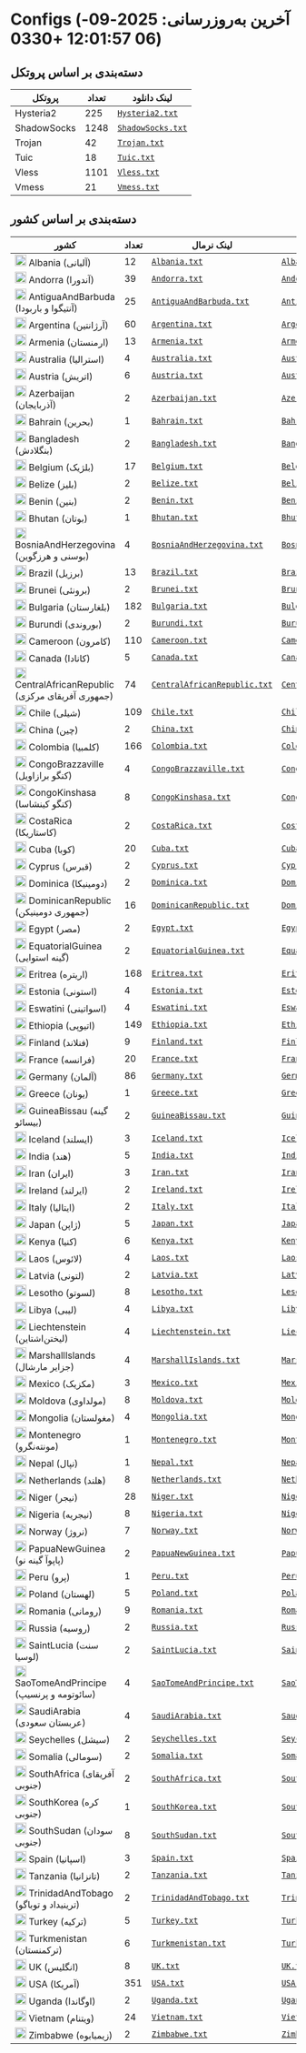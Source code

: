 # Configs (آخرین به‌روزرسانی: 2025-09-06 12:01:57 +0330)

## دسته‌بندی بر اساس پروتکل

| پروتکل | تعداد | لینک دانلود |
|---|---|---|
| Hysteria2 | 225 | [`Hysteria2.txt`](https://raw.githubusercontent.com/vpnclashfa-backup/ScrapeAndCategorize/refs/heads/main/output_configs/Hysteria2.txt) |
| ShadowSocks | 1248 | [`ShadowSocks.txt`](https://raw.githubusercontent.com/vpnclashfa-backup/ScrapeAndCategorize/refs/heads/main/output_configs/ShadowSocks.txt) |
| Trojan | 42 | [`Trojan.txt`](https://raw.githubusercontent.com/vpnclashfa-backup/ScrapeAndCategorize/refs/heads/main/output_configs/Trojan.txt) |
| Tuic | 18 | [`Tuic.txt`](https://raw.githubusercontent.com/vpnclashfa-backup/ScrapeAndCategorize/refs/heads/main/output_configs/Tuic.txt) |
| Vless | 1101 | [`Vless.txt`](https://raw.githubusercontent.com/vpnclashfa-backup/ScrapeAndCategorize/refs/heads/main/output_configs/Vless.txt) |
| Vmess | 21 | [`Vmess.txt`](https://raw.githubusercontent.com/vpnclashfa-backup/ScrapeAndCategorize/refs/heads/main/output_configs/Vmess.txt) |

## دسته‌بندی بر اساس کشور

| کشور | تعداد | لینک نرمال | لینک بیس۶۴ |
|---|---|---|---|
| <img src="https://flagcdn.com/w20/al.png" width="20"> Albania (آلبانی) | 12 | [`Albania.txt`](https://raw.githubusercontent.com/vpnclashfa-backup/ScrapeAndCategorize/refs/heads/main/output_configs/Albania.txt) | [`Albania.txt`](https://raw.githubusercontent.com/vpnclashfa-backup/ScrapeAndCategorize/refs/heads/main/output_base64_countries/Albania.txt) |
| <img src="https://flagcdn.com/w20/ad.png" width="20"> Andorra (آندورا) | 39 | [`Andorra.txt`](https://raw.githubusercontent.com/vpnclashfa-backup/ScrapeAndCategorize/refs/heads/main/output_configs/Andorra.txt) | [`Andorra.txt`](https://raw.githubusercontent.com/vpnclashfa-backup/ScrapeAndCategorize/refs/heads/main/output_base64_countries/Andorra.txt) |
| <img src="https://flagcdn.com/w20/ag.png" width="20"> AntiguaAndBarbuda (آنتیگوا و باربودا) | 25 | [`AntiguaAndBarbuda.txt`](https://raw.githubusercontent.com/vpnclashfa-backup/ScrapeAndCategorize/refs/heads/main/output_configs/AntiguaAndBarbuda.txt) | [`AntiguaAndBarbuda.txt`](https://raw.githubusercontent.com/vpnclashfa-backup/ScrapeAndCategorize/refs/heads/main/output_base64_countries/AntiguaAndBarbuda.txt) |
| <img src="https://flagcdn.com/w20/ar.png" width="20"> Argentina (آرژانتین) | 60 | [`Argentina.txt`](https://raw.githubusercontent.com/vpnclashfa-backup/ScrapeAndCategorize/refs/heads/main/output_configs/Argentina.txt) | [`Argentina.txt`](https://raw.githubusercontent.com/vpnclashfa-backup/ScrapeAndCategorize/refs/heads/main/output_base64_countries/Argentina.txt) |
| <img src="https://flagcdn.com/w20/am.png" width="20"> Armenia (ارمنستان) | 13 | [`Armenia.txt`](https://raw.githubusercontent.com/vpnclashfa-backup/ScrapeAndCategorize/refs/heads/main/output_configs/Armenia.txt) | [`Armenia.txt`](https://raw.githubusercontent.com/vpnclashfa-backup/ScrapeAndCategorize/refs/heads/main/output_base64_countries/Armenia.txt) |
| <img src="https://flagcdn.com/w20/au.png" width="20"> Australia (استرالیا) | 4 | [`Australia.txt`](https://raw.githubusercontent.com/vpnclashfa-backup/ScrapeAndCategorize/refs/heads/main/output_configs/Australia.txt) | [`Australia.txt`](https://raw.githubusercontent.com/vpnclashfa-backup/ScrapeAndCategorize/refs/heads/main/output_base64_countries/Australia.txt) |
| <img src="https://flagcdn.com/w20/at.png" width="20"> Austria (اتریش) | 6 | [`Austria.txt`](https://raw.githubusercontent.com/vpnclashfa-backup/ScrapeAndCategorize/refs/heads/main/output_configs/Austria.txt) | [`Austria.txt`](https://raw.githubusercontent.com/vpnclashfa-backup/ScrapeAndCategorize/refs/heads/main/output_base64_countries/Austria.txt) |
| <img src="https://flagcdn.com/w20/az.png" width="20"> Azerbaijan (آذربایجان) | 2 | [`Azerbaijan.txt`](https://raw.githubusercontent.com/vpnclashfa-backup/ScrapeAndCategorize/refs/heads/main/output_configs/Azerbaijan.txt) | [`Azerbaijan.txt`](https://raw.githubusercontent.com/vpnclashfa-backup/ScrapeAndCategorize/refs/heads/main/output_base64_countries/Azerbaijan.txt) |
| <img src="https://flagcdn.com/w20/bh.png" width="20"> Bahrain (بحرین) | 1 | [`Bahrain.txt`](https://raw.githubusercontent.com/vpnclashfa-backup/ScrapeAndCategorize/refs/heads/main/output_configs/Bahrain.txt) | [`Bahrain.txt`](https://raw.githubusercontent.com/vpnclashfa-backup/ScrapeAndCategorize/refs/heads/main/output_base64_countries/Bahrain.txt) |
| <img src="https://flagcdn.com/w20/bd.png" width="20"> Bangladesh (بنگلادش) | 2 | [`Bangladesh.txt`](https://raw.githubusercontent.com/vpnclashfa-backup/ScrapeAndCategorize/refs/heads/main/output_configs/Bangladesh.txt) | [`Bangladesh.txt`](https://raw.githubusercontent.com/vpnclashfa-backup/ScrapeAndCategorize/refs/heads/main/output_base64_countries/Bangladesh.txt) |
| <img src="https://flagcdn.com/w20/be.png" width="20"> Belgium (بلژیک) | 17 | [`Belgium.txt`](https://raw.githubusercontent.com/vpnclashfa-backup/ScrapeAndCategorize/refs/heads/main/output_configs/Belgium.txt) | [`Belgium.txt`](https://raw.githubusercontent.com/vpnclashfa-backup/ScrapeAndCategorize/refs/heads/main/output_base64_countries/Belgium.txt) |
| <img src="https://flagcdn.com/w20/bz.png" width="20"> Belize (بلیز) | 2 | [`Belize.txt`](https://raw.githubusercontent.com/vpnclashfa-backup/ScrapeAndCategorize/refs/heads/main/output_configs/Belize.txt) | [`Belize.txt`](https://raw.githubusercontent.com/vpnclashfa-backup/ScrapeAndCategorize/refs/heads/main/output_base64_countries/Belize.txt) |
| <img src="https://flagcdn.com/w20/bj.png" width="20"> Benin (بنین) | 2 | [`Benin.txt`](https://raw.githubusercontent.com/vpnclashfa-backup/ScrapeAndCategorize/refs/heads/main/output_configs/Benin.txt) | [`Benin.txt`](https://raw.githubusercontent.com/vpnclashfa-backup/ScrapeAndCategorize/refs/heads/main/output_base64_countries/Benin.txt) |
| <img src="https://flagcdn.com/w20/bt.png" width="20"> Bhutan (بوتان) | 1 | [`Bhutan.txt`](https://raw.githubusercontent.com/vpnclashfa-backup/ScrapeAndCategorize/refs/heads/main/output_configs/Bhutan.txt) | [`Bhutan.txt`](https://raw.githubusercontent.com/vpnclashfa-backup/ScrapeAndCategorize/refs/heads/main/output_base64_countries/Bhutan.txt) |
| <img src="https://flagcdn.com/w20/ba.png" width="20"> BosniaAndHerzegovina (بوسنی و هرزگوین) | 4 | [`BosniaAndHerzegovina.txt`](https://raw.githubusercontent.com/vpnclashfa-backup/ScrapeAndCategorize/refs/heads/main/output_configs/BosniaAndHerzegovina.txt) | [`BosniaAndHerzegovina.txt`](https://raw.githubusercontent.com/vpnclashfa-backup/ScrapeAndCategorize/refs/heads/main/output_base64_countries/BosniaAndHerzegovina.txt) |
| <img src="https://flagcdn.com/w20/br.png" width="20"> Brazil (برزیل) | 13 | [`Brazil.txt`](https://raw.githubusercontent.com/vpnclashfa-backup/ScrapeAndCategorize/refs/heads/main/output_configs/Brazil.txt) | [`Brazil.txt`](https://raw.githubusercontent.com/vpnclashfa-backup/ScrapeAndCategorize/refs/heads/main/output_base64_countries/Brazil.txt) |
| <img src="https://flagcdn.com/w20/bn.png" width="20"> Brunei (برونئی) | 2 | [`Brunei.txt`](https://raw.githubusercontent.com/vpnclashfa-backup/ScrapeAndCategorize/refs/heads/main/output_configs/Brunei.txt) | [`Brunei.txt`](https://raw.githubusercontent.com/vpnclashfa-backup/ScrapeAndCategorize/refs/heads/main/output_base64_countries/Brunei.txt) |
| <img src="https://flagcdn.com/w20/bg.png" width="20"> Bulgaria (بلغارستان) | 182 | [`Bulgaria.txt`](https://raw.githubusercontent.com/vpnclashfa-backup/ScrapeAndCategorize/refs/heads/main/output_configs/Bulgaria.txt) | [`Bulgaria.txt`](https://raw.githubusercontent.com/vpnclashfa-backup/ScrapeAndCategorize/refs/heads/main/output_base64_countries/Bulgaria.txt) |
| <img src="https://flagcdn.com/w20/bi.png" width="20"> Burundi (بوروندی) | 2 | [`Burundi.txt`](https://raw.githubusercontent.com/vpnclashfa-backup/ScrapeAndCategorize/refs/heads/main/output_configs/Burundi.txt) | [`Burundi.txt`](https://raw.githubusercontent.com/vpnclashfa-backup/ScrapeAndCategorize/refs/heads/main/output_base64_countries/Burundi.txt) |
| <img src="https://flagcdn.com/w20/cm.png" width="20"> Cameroon (کامرون) | 110 | [`Cameroon.txt`](https://raw.githubusercontent.com/vpnclashfa-backup/ScrapeAndCategorize/refs/heads/main/output_configs/Cameroon.txt) | [`Cameroon.txt`](https://raw.githubusercontent.com/vpnclashfa-backup/ScrapeAndCategorize/refs/heads/main/output_base64_countries/Cameroon.txt) |
| <img src="https://flagcdn.com/w20/ca.png" width="20"> Canada (کانادا) | 5 | [`Canada.txt`](https://raw.githubusercontent.com/vpnclashfa-backup/ScrapeAndCategorize/refs/heads/main/output_configs/Canada.txt) | [`Canada.txt`](https://raw.githubusercontent.com/vpnclashfa-backup/ScrapeAndCategorize/refs/heads/main/output_base64_countries/Canada.txt) |
| <img src="https://flagcdn.com/w20/cf.png" width="20"> CentralAfricanRepublic (جمهوری آفریقای مرکزی) | 74 | [`CentralAfricanRepublic.txt`](https://raw.githubusercontent.com/vpnclashfa-backup/ScrapeAndCategorize/refs/heads/main/output_configs/CentralAfricanRepublic.txt) | [`CentralAfricanRepublic.txt`](https://raw.githubusercontent.com/vpnclashfa-backup/ScrapeAndCategorize/refs/heads/main/output_base64_countries/CentralAfricanRepublic.txt) |
| <img src="https://flagcdn.com/w20/cl.png" width="20"> Chile (شیلی) | 109 | [`Chile.txt`](https://raw.githubusercontent.com/vpnclashfa-backup/ScrapeAndCategorize/refs/heads/main/output_configs/Chile.txt) | [`Chile.txt`](https://raw.githubusercontent.com/vpnclashfa-backup/ScrapeAndCategorize/refs/heads/main/output_base64_countries/Chile.txt) |
| <img src="https://flagcdn.com/w20/cn.png" width="20"> China (چین) | 2 | [`China.txt`](https://raw.githubusercontent.com/vpnclashfa-backup/ScrapeAndCategorize/refs/heads/main/output_configs/China.txt) | [`China.txt`](https://raw.githubusercontent.com/vpnclashfa-backup/ScrapeAndCategorize/refs/heads/main/output_base64_countries/China.txt) |
| <img src="https://flagcdn.com/w20/co.png" width="20"> Colombia (کلمبیا) | 166 | [`Colombia.txt`](https://raw.githubusercontent.com/vpnclashfa-backup/ScrapeAndCategorize/refs/heads/main/output_configs/Colombia.txt) | [`Colombia.txt`](https://raw.githubusercontent.com/vpnclashfa-backup/ScrapeAndCategorize/refs/heads/main/output_base64_countries/Colombia.txt) |
| <img src="https://flagcdn.com/w20/cg.png" width="20"> CongoBrazzaville (کنگو برازاویل) | 4 | [`CongoBrazzaville.txt`](https://raw.githubusercontent.com/vpnclashfa-backup/ScrapeAndCategorize/refs/heads/main/output_configs/CongoBrazzaville.txt) | [`CongoBrazzaville.txt`](https://raw.githubusercontent.com/vpnclashfa-backup/ScrapeAndCategorize/refs/heads/main/output_base64_countries/CongoBrazzaville.txt) |
| <img src="https://flagcdn.com/w20/cd.png" width="20"> CongoKinshasa (کنگو کینشاسا) | 8 | [`CongoKinshasa.txt`](https://raw.githubusercontent.com/vpnclashfa-backup/ScrapeAndCategorize/refs/heads/main/output_configs/CongoKinshasa.txt) | [`CongoKinshasa.txt`](https://raw.githubusercontent.com/vpnclashfa-backup/ScrapeAndCategorize/refs/heads/main/output_base64_countries/CongoKinshasa.txt) |
| <img src="https://flagcdn.com/w20/cr.png" width="20"> CostaRica (کاستاریکا) | 2 | [`CostaRica.txt`](https://raw.githubusercontent.com/vpnclashfa-backup/ScrapeAndCategorize/refs/heads/main/output_configs/CostaRica.txt) | [`CostaRica.txt`](https://raw.githubusercontent.com/vpnclashfa-backup/ScrapeAndCategorize/refs/heads/main/output_base64_countries/CostaRica.txt) |
| <img src="https://flagcdn.com/w20/cu.png" width="20"> Cuba (کوبا) | 20 | [`Cuba.txt`](https://raw.githubusercontent.com/vpnclashfa-backup/ScrapeAndCategorize/refs/heads/main/output_configs/Cuba.txt) | [`Cuba.txt`](https://raw.githubusercontent.com/vpnclashfa-backup/ScrapeAndCategorize/refs/heads/main/output_base64_countries/Cuba.txt) |
| <img src="https://flagcdn.com/w20/cy.png" width="20"> Cyprus (قبرس) | 2 | [`Cyprus.txt`](https://raw.githubusercontent.com/vpnclashfa-backup/ScrapeAndCategorize/refs/heads/main/output_configs/Cyprus.txt) | [`Cyprus.txt`](https://raw.githubusercontent.com/vpnclashfa-backup/ScrapeAndCategorize/refs/heads/main/output_base64_countries/Cyprus.txt) |
| <img src="https://flagcdn.com/w20/dm.png" width="20"> Dominica (دومینیکا) | 2 | [`Dominica.txt`](https://raw.githubusercontent.com/vpnclashfa-backup/ScrapeAndCategorize/refs/heads/main/output_configs/Dominica.txt) | [`Dominica.txt`](https://raw.githubusercontent.com/vpnclashfa-backup/ScrapeAndCategorize/refs/heads/main/output_base64_countries/Dominica.txt) |
| <img src="https://flagcdn.com/w20/do.png" width="20"> DominicanRepublic (جمهوری دومینیکن) | 16 | [`DominicanRepublic.txt`](https://raw.githubusercontent.com/vpnclashfa-backup/ScrapeAndCategorize/refs/heads/main/output_configs/DominicanRepublic.txt) | [`DominicanRepublic.txt`](https://raw.githubusercontent.com/vpnclashfa-backup/ScrapeAndCategorize/refs/heads/main/output_base64_countries/DominicanRepublic.txt) |
| <img src="https://flagcdn.com/w20/eg.png" width="20"> Egypt (مصر) | 2 | [`Egypt.txt`](https://raw.githubusercontent.com/vpnclashfa-backup/ScrapeAndCategorize/refs/heads/main/output_configs/Egypt.txt) | [`Egypt.txt`](https://raw.githubusercontent.com/vpnclashfa-backup/ScrapeAndCategorize/refs/heads/main/output_base64_countries/Egypt.txt) |
| <img src="https://flagcdn.com/w20/gq.png" width="20"> EquatorialGuinea (گینه استوایی) | 2 | [`EquatorialGuinea.txt`](https://raw.githubusercontent.com/vpnclashfa-backup/ScrapeAndCategorize/refs/heads/main/output_configs/EquatorialGuinea.txt) | [`EquatorialGuinea.txt`](https://raw.githubusercontent.com/vpnclashfa-backup/ScrapeAndCategorize/refs/heads/main/output_base64_countries/EquatorialGuinea.txt) |
| <img src="https://flagcdn.com/w20/er.png" width="20"> Eritrea (اریتره) | 168 | [`Eritrea.txt`](https://raw.githubusercontent.com/vpnclashfa-backup/ScrapeAndCategorize/refs/heads/main/output_configs/Eritrea.txt) | [`Eritrea.txt`](https://raw.githubusercontent.com/vpnclashfa-backup/ScrapeAndCategorize/refs/heads/main/output_base64_countries/Eritrea.txt) |
| <img src="https://flagcdn.com/w20/ee.png" width="20"> Estonia (استونی) | 4 | [`Estonia.txt`](https://raw.githubusercontent.com/vpnclashfa-backup/ScrapeAndCategorize/refs/heads/main/output_configs/Estonia.txt) | [`Estonia.txt`](https://raw.githubusercontent.com/vpnclashfa-backup/ScrapeAndCategorize/refs/heads/main/output_base64_countries/Estonia.txt) |
| <img src="https://flagcdn.com/w20/sz.png" width="20"> Eswatini (اسواتینی) | 4 | [`Eswatini.txt`](https://raw.githubusercontent.com/vpnclashfa-backup/ScrapeAndCategorize/refs/heads/main/output_configs/Eswatini.txt) | [`Eswatini.txt`](https://raw.githubusercontent.com/vpnclashfa-backup/ScrapeAndCategorize/refs/heads/main/output_base64_countries/Eswatini.txt) |
| <img src="https://flagcdn.com/w20/et.png" width="20"> Ethiopia (اتیوپی) | 149 | [`Ethiopia.txt`](https://raw.githubusercontent.com/vpnclashfa-backup/ScrapeAndCategorize/refs/heads/main/output_configs/Ethiopia.txt) | [`Ethiopia.txt`](https://raw.githubusercontent.com/vpnclashfa-backup/ScrapeAndCategorize/refs/heads/main/output_base64_countries/Ethiopia.txt) |
| <img src="https://flagcdn.com/w20/fi.png" width="20"> Finland (فنلاند) | 9 | [`Finland.txt`](https://raw.githubusercontent.com/vpnclashfa-backup/ScrapeAndCategorize/refs/heads/main/output_configs/Finland.txt) | [`Finland.txt`](https://raw.githubusercontent.com/vpnclashfa-backup/ScrapeAndCategorize/refs/heads/main/output_base64_countries/Finland.txt) |
| <img src="https://flagcdn.com/w20/fr.png" width="20"> France (فرانسه) | 20 | [`France.txt`](https://raw.githubusercontent.com/vpnclashfa-backup/ScrapeAndCategorize/refs/heads/main/output_configs/France.txt) | [`France.txt`](https://raw.githubusercontent.com/vpnclashfa-backup/ScrapeAndCategorize/refs/heads/main/output_base64_countries/France.txt) |
| <img src="https://flagcdn.com/w20/de.png" width="20"> Germany (آلمان) | 86 | [`Germany.txt`](https://raw.githubusercontent.com/vpnclashfa-backup/ScrapeAndCategorize/refs/heads/main/output_configs/Germany.txt) | [`Germany.txt`](https://raw.githubusercontent.com/vpnclashfa-backup/ScrapeAndCategorize/refs/heads/main/output_base64_countries/Germany.txt) |
| <img src="https://flagcdn.com/w20/gr.png" width="20"> Greece (یونان) | 1 | [`Greece.txt`](https://raw.githubusercontent.com/vpnclashfa-backup/ScrapeAndCategorize/refs/heads/main/output_configs/Greece.txt) | [`Greece.txt`](https://raw.githubusercontent.com/vpnclashfa-backup/ScrapeAndCategorize/refs/heads/main/output_base64_countries/Greece.txt) |
| <img src="https://flagcdn.com/w20/gw.png" width="20"> GuineaBissau (گینه بیسائو) | 2 | [`GuineaBissau.txt`](https://raw.githubusercontent.com/vpnclashfa-backup/ScrapeAndCategorize/refs/heads/main/output_configs/GuineaBissau.txt) | [`GuineaBissau.txt`](https://raw.githubusercontent.com/vpnclashfa-backup/ScrapeAndCategorize/refs/heads/main/output_base64_countries/GuineaBissau.txt) |
| <img src="https://flagcdn.com/w20/is.png" width="20"> Iceland (ایسلند) | 3 | [`Iceland.txt`](https://raw.githubusercontent.com/vpnclashfa-backup/ScrapeAndCategorize/refs/heads/main/output_configs/Iceland.txt) | [`Iceland.txt`](https://raw.githubusercontent.com/vpnclashfa-backup/ScrapeAndCategorize/refs/heads/main/output_base64_countries/Iceland.txt) |
| <img src="https://flagcdn.com/w20/in.png" width="20"> India (هند) | 5 | [`India.txt`](https://raw.githubusercontent.com/vpnclashfa-backup/ScrapeAndCategorize/refs/heads/main/output_configs/India.txt) | [`India.txt`](https://raw.githubusercontent.com/vpnclashfa-backup/ScrapeAndCategorize/refs/heads/main/output_base64_countries/India.txt) |
| <img src="https://flagcdn.com/w20/ir.png" width="20"> Iran (ایران) | 3 | [`Iran.txt`](https://raw.githubusercontent.com/vpnclashfa-backup/ScrapeAndCategorize/refs/heads/main/output_configs/Iran.txt) | [`Iran.txt`](https://raw.githubusercontent.com/vpnclashfa-backup/ScrapeAndCategorize/refs/heads/main/output_base64_countries/Iran.txt) |
| <img src="https://flagcdn.com/w20/ie.png" width="20"> Ireland (ایرلند) | 2 | [`Ireland.txt`](https://raw.githubusercontent.com/vpnclashfa-backup/ScrapeAndCategorize/refs/heads/main/output_configs/Ireland.txt) | [`Ireland.txt`](https://raw.githubusercontent.com/vpnclashfa-backup/ScrapeAndCategorize/refs/heads/main/output_base64_countries/Ireland.txt) |
| <img src="https://flagcdn.com/w20/it.png" width="20"> Italy (ایتالیا) | 2 | [`Italy.txt`](https://raw.githubusercontent.com/vpnclashfa-backup/ScrapeAndCategorize/refs/heads/main/output_configs/Italy.txt) | [`Italy.txt`](https://raw.githubusercontent.com/vpnclashfa-backup/ScrapeAndCategorize/refs/heads/main/output_base64_countries/Italy.txt) |
| <img src="https://flagcdn.com/w20/jp.png" width="20"> Japan (ژاپن) | 5 | [`Japan.txt`](https://raw.githubusercontent.com/vpnclashfa-backup/ScrapeAndCategorize/refs/heads/main/output_configs/Japan.txt) | [`Japan.txt`](https://raw.githubusercontent.com/vpnclashfa-backup/ScrapeAndCategorize/refs/heads/main/output_base64_countries/Japan.txt) |
| <img src="https://flagcdn.com/w20/ke.png" width="20"> Kenya (کنیا) | 6 | [`Kenya.txt`](https://raw.githubusercontent.com/vpnclashfa-backup/ScrapeAndCategorize/refs/heads/main/output_configs/Kenya.txt) | [`Kenya.txt`](https://raw.githubusercontent.com/vpnclashfa-backup/ScrapeAndCategorize/refs/heads/main/output_base64_countries/Kenya.txt) |
| <img src="https://flagcdn.com/w20/la.png" width="20"> Laos (لائوس) | 4 | [`Laos.txt`](https://raw.githubusercontent.com/vpnclashfa-backup/ScrapeAndCategorize/refs/heads/main/output_configs/Laos.txt) | [`Laos.txt`](https://raw.githubusercontent.com/vpnclashfa-backup/ScrapeAndCategorize/refs/heads/main/output_base64_countries/Laos.txt) |
| <img src="https://flagcdn.com/w20/lv.png" width="20"> Latvia (لتونی) | 2 | [`Latvia.txt`](https://raw.githubusercontent.com/vpnclashfa-backup/ScrapeAndCategorize/refs/heads/main/output_configs/Latvia.txt) | [`Latvia.txt`](https://raw.githubusercontent.com/vpnclashfa-backup/ScrapeAndCategorize/refs/heads/main/output_base64_countries/Latvia.txt) |
| <img src="https://flagcdn.com/w20/ls.png" width="20"> Lesotho (لسوتو) | 8 | [`Lesotho.txt`](https://raw.githubusercontent.com/vpnclashfa-backup/ScrapeAndCategorize/refs/heads/main/output_configs/Lesotho.txt) | [`Lesotho.txt`](https://raw.githubusercontent.com/vpnclashfa-backup/ScrapeAndCategorize/refs/heads/main/output_base64_countries/Lesotho.txt) |
| <img src="https://flagcdn.com/w20/ly.png" width="20"> Libya (لیبی) | 4 | [`Libya.txt`](https://raw.githubusercontent.com/vpnclashfa-backup/ScrapeAndCategorize/refs/heads/main/output_configs/Libya.txt) | [`Libya.txt`](https://raw.githubusercontent.com/vpnclashfa-backup/ScrapeAndCategorize/refs/heads/main/output_base64_countries/Libya.txt) |
| <img src="https://flagcdn.com/w20/li.png" width="20"> Liechtenstein (لیختن‌اشتاین) | 4 | [`Liechtenstein.txt`](https://raw.githubusercontent.com/vpnclashfa-backup/ScrapeAndCategorize/refs/heads/main/output_configs/Liechtenstein.txt) | [`Liechtenstein.txt`](https://raw.githubusercontent.com/vpnclashfa-backup/ScrapeAndCategorize/refs/heads/main/output_base64_countries/Liechtenstein.txt) |
| <img src="https://flagcdn.com/w20/mh.png" width="20"> MarshallIslands (جزایر مارشال) | 4 | [`MarshallIslands.txt`](https://raw.githubusercontent.com/vpnclashfa-backup/ScrapeAndCategorize/refs/heads/main/output_configs/MarshallIslands.txt) | [`MarshallIslands.txt`](https://raw.githubusercontent.com/vpnclashfa-backup/ScrapeAndCategorize/refs/heads/main/output_base64_countries/MarshallIslands.txt) |
| <img src="https://flagcdn.com/w20/mx.png" width="20"> Mexico (مکزیک) | 3 | [`Mexico.txt`](https://raw.githubusercontent.com/vpnclashfa-backup/ScrapeAndCategorize/refs/heads/main/output_configs/Mexico.txt) | [`Mexico.txt`](https://raw.githubusercontent.com/vpnclashfa-backup/ScrapeAndCategorize/refs/heads/main/output_base64_countries/Mexico.txt) |
| <img src="https://flagcdn.com/w20/md.png" width="20"> Moldova (مولداوی) | 8 | [`Moldova.txt`](https://raw.githubusercontent.com/vpnclashfa-backup/ScrapeAndCategorize/refs/heads/main/output_configs/Moldova.txt) | [`Moldova.txt`](https://raw.githubusercontent.com/vpnclashfa-backup/ScrapeAndCategorize/refs/heads/main/output_base64_countries/Moldova.txt) |
| <img src="https://flagcdn.com/w20/mn.png" width="20"> Mongolia (مغولستان) | 4 | [`Mongolia.txt`](https://raw.githubusercontent.com/vpnclashfa-backup/ScrapeAndCategorize/refs/heads/main/output_configs/Mongolia.txt) | [`Mongolia.txt`](https://raw.githubusercontent.com/vpnclashfa-backup/ScrapeAndCategorize/refs/heads/main/output_base64_countries/Mongolia.txt) |
| <img src="https://flagcdn.com/w20/me.png" width="20"> Montenegro (مونته‌نگرو) | 1 | [`Montenegro.txt`](https://raw.githubusercontent.com/vpnclashfa-backup/ScrapeAndCategorize/refs/heads/main/output_configs/Montenegro.txt) | [`Montenegro.txt`](https://raw.githubusercontent.com/vpnclashfa-backup/ScrapeAndCategorize/refs/heads/main/output_base64_countries/Montenegro.txt) |
| <img src="https://flagcdn.com/w20/np.png" width="20"> Nepal (نپال) | 1 | [`Nepal.txt`](https://raw.githubusercontent.com/vpnclashfa-backup/ScrapeAndCategorize/refs/heads/main/output_configs/Nepal.txt) | [`Nepal.txt`](https://raw.githubusercontent.com/vpnclashfa-backup/ScrapeAndCategorize/refs/heads/main/output_base64_countries/Nepal.txt) |
| <img src="https://flagcdn.com/w20/nl.png" width="20"> Netherlands (هلند) | 8 | [`Netherlands.txt`](https://raw.githubusercontent.com/vpnclashfa-backup/ScrapeAndCategorize/refs/heads/main/output_configs/Netherlands.txt) | [`Netherlands.txt`](https://raw.githubusercontent.com/vpnclashfa-backup/ScrapeAndCategorize/refs/heads/main/output_base64_countries/Netherlands.txt) |
| <img src="https://flagcdn.com/w20/ne.png" width="20"> Niger (نیجر) | 28 | [`Niger.txt`](https://raw.githubusercontent.com/vpnclashfa-backup/ScrapeAndCategorize/refs/heads/main/output_configs/Niger.txt) | [`Niger.txt`](https://raw.githubusercontent.com/vpnclashfa-backup/ScrapeAndCategorize/refs/heads/main/output_base64_countries/Niger.txt) |
| <img src="https://flagcdn.com/w20/ng.png" width="20"> Nigeria (نیجریه) | 8 | [`Nigeria.txt`](https://raw.githubusercontent.com/vpnclashfa-backup/ScrapeAndCategorize/refs/heads/main/output_configs/Nigeria.txt) | [`Nigeria.txt`](https://raw.githubusercontent.com/vpnclashfa-backup/ScrapeAndCategorize/refs/heads/main/output_base64_countries/Nigeria.txt) |
| <img src="https://flagcdn.com/w20/no.png" width="20"> Norway (نروژ) | 7 | [`Norway.txt`](https://raw.githubusercontent.com/vpnclashfa-backup/ScrapeAndCategorize/refs/heads/main/output_configs/Norway.txt) | [`Norway.txt`](https://raw.githubusercontent.com/vpnclashfa-backup/ScrapeAndCategorize/refs/heads/main/output_base64_countries/Norway.txt) |
| <img src="https://flagcdn.com/w20/pg.png" width="20"> PapuaNewGuinea (پاپوآ گینه نو) | 2 | [`PapuaNewGuinea.txt`](https://raw.githubusercontent.com/vpnclashfa-backup/ScrapeAndCategorize/refs/heads/main/output_configs/PapuaNewGuinea.txt) | [`PapuaNewGuinea.txt`](https://raw.githubusercontent.com/vpnclashfa-backup/ScrapeAndCategorize/refs/heads/main/output_base64_countries/PapuaNewGuinea.txt) |
| <img src="https://flagcdn.com/w20/pe.png" width="20"> Peru (پرو) | 1 | [`Peru.txt`](https://raw.githubusercontent.com/vpnclashfa-backup/ScrapeAndCategorize/refs/heads/main/output_configs/Peru.txt) | [`Peru.txt`](https://raw.githubusercontent.com/vpnclashfa-backup/ScrapeAndCategorize/refs/heads/main/output_base64_countries/Peru.txt) |
| <img src="https://flagcdn.com/w20/pl.png" width="20"> Poland (لهستان) | 5 | [`Poland.txt`](https://raw.githubusercontent.com/vpnclashfa-backup/ScrapeAndCategorize/refs/heads/main/output_configs/Poland.txt) | [`Poland.txt`](https://raw.githubusercontent.com/vpnclashfa-backup/ScrapeAndCategorize/refs/heads/main/output_base64_countries/Poland.txt) |
| <img src="https://flagcdn.com/w20/ro.png" width="20"> Romania (رومانی) | 9 | [`Romania.txt`](https://raw.githubusercontent.com/vpnclashfa-backup/ScrapeAndCategorize/refs/heads/main/output_configs/Romania.txt) | [`Romania.txt`](https://raw.githubusercontent.com/vpnclashfa-backup/ScrapeAndCategorize/refs/heads/main/output_base64_countries/Romania.txt) |
| <img src="https://flagcdn.com/w20/ru.png" width="20"> Russia (روسیه) | 2 | [`Russia.txt`](https://raw.githubusercontent.com/vpnclashfa-backup/ScrapeAndCategorize/refs/heads/main/output_configs/Russia.txt) | [`Russia.txt`](https://raw.githubusercontent.com/vpnclashfa-backup/ScrapeAndCategorize/refs/heads/main/output_base64_countries/Russia.txt) |
| <img src="https://flagcdn.com/w20/lc.png" width="20"> SaintLucia (سنت لوسیا) | 2 | [`SaintLucia.txt`](https://raw.githubusercontent.com/vpnclashfa-backup/ScrapeAndCategorize/refs/heads/main/output_configs/SaintLucia.txt) | [`SaintLucia.txt`](https://raw.githubusercontent.com/vpnclashfa-backup/ScrapeAndCategorize/refs/heads/main/output_base64_countries/SaintLucia.txt) |
| <img src="https://flagcdn.com/w20/st.png" width="20"> SaoTomeAndPrincipe (سائوتومه و پرنسیپ) | 4 | [`SaoTomeAndPrincipe.txt`](https://raw.githubusercontent.com/vpnclashfa-backup/ScrapeAndCategorize/refs/heads/main/output_configs/SaoTomeAndPrincipe.txt) | [`SaoTomeAndPrincipe.txt`](https://raw.githubusercontent.com/vpnclashfa-backup/ScrapeAndCategorize/refs/heads/main/output_base64_countries/SaoTomeAndPrincipe.txt) |
| <img src="https://flagcdn.com/w20/sa.png" width="20"> SaudiArabia (عربستان سعودی) | 4 | [`SaudiArabia.txt`](https://raw.githubusercontent.com/vpnclashfa-backup/ScrapeAndCategorize/refs/heads/main/output_configs/SaudiArabia.txt) | [`SaudiArabia.txt`](https://raw.githubusercontent.com/vpnclashfa-backup/ScrapeAndCategorize/refs/heads/main/output_base64_countries/SaudiArabia.txt) |
| <img src="https://flagcdn.com/w20/sc.png" width="20"> Seychelles (سیشل) | 2 | [`Seychelles.txt`](https://raw.githubusercontent.com/vpnclashfa-backup/ScrapeAndCategorize/refs/heads/main/output_configs/Seychelles.txt) | [`Seychelles.txt`](https://raw.githubusercontent.com/vpnclashfa-backup/ScrapeAndCategorize/refs/heads/main/output_base64_countries/Seychelles.txt) |
| <img src="https://flagcdn.com/w20/so.png" width="20"> Somalia (سومالی) | 2 | [`Somalia.txt`](https://raw.githubusercontent.com/vpnclashfa-backup/ScrapeAndCategorize/refs/heads/main/output_configs/Somalia.txt) | [`Somalia.txt`](https://raw.githubusercontent.com/vpnclashfa-backup/ScrapeAndCategorize/refs/heads/main/output_base64_countries/Somalia.txt) |
| <img src="https://flagcdn.com/w20/za.png" width="20"> SouthAfrica (آفریقای جنوبی) | 2 | [`SouthAfrica.txt`](https://raw.githubusercontent.com/vpnclashfa-backup/ScrapeAndCategorize/refs/heads/main/output_configs/SouthAfrica.txt) | [`SouthAfrica.txt`](https://raw.githubusercontent.com/vpnclashfa-backup/ScrapeAndCategorize/refs/heads/main/output_base64_countries/SouthAfrica.txt) |
| <img src="https://flagcdn.com/w20/kr.png" width="20"> SouthKorea (کره جنوبی) | 1 | [`SouthKorea.txt`](https://raw.githubusercontent.com/vpnclashfa-backup/ScrapeAndCategorize/refs/heads/main/output_configs/SouthKorea.txt) | [`SouthKorea.txt`](https://raw.githubusercontent.com/vpnclashfa-backup/ScrapeAndCategorize/refs/heads/main/output_base64_countries/SouthKorea.txt) |
| <img src="https://flagcdn.com/w20/ss.png" width="20"> SouthSudan (سودان جنوبی) | 8 | [`SouthSudan.txt`](https://raw.githubusercontent.com/vpnclashfa-backup/ScrapeAndCategorize/refs/heads/main/output_configs/SouthSudan.txt) | [`SouthSudan.txt`](https://raw.githubusercontent.com/vpnclashfa-backup/ScrapeAndCategorize/refs/heads/main/output_base64_countries/SouthSudan.txt) |
| <img src="https://flagcdn.com/w20/es.png" width="20"> Spain (اسپانیا) | 3 | [`Spain.txt`](https://raw.githubusercontent.com/vpnclashfa-backup/ScrapeAndCategorize/refs/heads/main/output_configs/Spain.txt) | [`Spain.txt`](https://raw.githubusercontent.com/vpnclashfa-backup/ScrapeAndCategorize/refs/heads/main/output_base64_countries/Spain.txt) |
| <img src="https://flagcdn.com/w20/tz.png" width="20"> Tanzania (تانزانیا) | 2 | [`Tanzania.txt`](https://raw.githubusercontent.com/vpnclashfa-backup/ScrapeAndCategorize/refs/heads/main/output_configs/Tanzania.txt) | [`Tanzania.txt`](https://raw.githubusercontent.com/vpnclashfa-backup/ScrapeAndCategorize/refs/heads/main/output_base64_countries/Tanzania.txt) |
| <img src="https://flagcdn.com/w20/tt.png" width="20"> TrinidadAndTobago (ترینیداد و توباگو) | 2 | [`TrinidadAndTobago.txt`](https://raw.githubusercontent.com/vpnclashfa-backup/ScrapeAndCategorize/refs/heads/main/output_configs/TrinidadAndTobago.txt) | [`TrinidadAndTobago.txt`](https://raw.githubusercontent.com/vpnclashfa-backup/ScrapeAndCategorize/refs/heads/main/output_base64_countries/TrinidadAndTobago.txt) |
| <img src="https://flagcdn.com/w20/tr.png" width="20"> Turkey (ترکیه) | 5 | [`Turkey.txt`](https://raw.githubusercontent.com/vpnclashfa-backup/ScrapeAndCategorize/refs/heads/main/output_configs/Turkey.txt) | [`Turkey.txt`](https://raw.githubusercontent.com/vpnclashfa-backup/ScrapeAndCategorize/refs/heads/main/output_base64_countries/Turkey.txt) |
| <img src="https://flagcdn.com/w20/tm.png" width="20"> Turkmenistan (ترکمنستان) | 6 | [`Turkmenistan.txt`](https://raw.githubusercontent.com/vpnclashfa-backup/ScrapeAndCategorize/refs/heads/main/output_configs/Turkmenistan.txt) | [`Turkmenistan.txt`](https://raw.githubusercontent.com/vpnclashfa-backup/ScrapeAndCategorize/refs/heads/main/output_base64_countries/Turkmenistan.txt) |
| <img src="https://flagcdn.com/w20/gb.png" width="20"> UK (انگلیس) | 8 | [`UK.txt`](https://raw.githubusercontent.com/vpnclashfa-backup/ScrapeAndCategorize/refs/heads/main/output_configs/UK.txt) | [`UK.txt`](https://raw.githubusercontent.com/vpnclashfa-backup/ScrapeAndCategorize/refs/heads/main/output_base64_countries/UK.txt) |
| <img src="https://flagcdn.com/w20/us.png" width="20"> USA (آمریکا) | 351 | [`USA.txt`](https://raw.githubusercontent.com/vpnclashfa-backup/ScrapeAndCategorize/refs/heads/main/output_configs/USA.txt) | [`USA.txt`](https://raw.githubusercontent.com/vpnclashfa-backup/ScrapeAndCategorize/refs/heads/main/output_base64_countries/USA.txt) |
| <img src="https://flagcdn.com/w20/ug.png" width="20"> Uganda (اوگاندا) | 2 | [`Uganda.txt`](https://raw.githubusercontent.com/vpnclashfa-backup/ScrapeAndCategorize/refs/heads/main/output_configs/Uganda.txt) | [`Uganda.txt`](https://raw.githubusercontent.com/vpnclashfa-backup/ScrapeAndCategorize/refs/heads/main/output_base64_countries/Uganda.txt) |
| <img src="https://flagcdn.com/w20/vn.png" width="20"> Vietnam (ویتنام) | 24 | [`Vietnam.txt`](https://raw.githubusercontent.com/vpnclashfa-backup/ScrapeAndCategorize/refs/heads/main/output_configs/Vietnam.txt) | [`Vietnam.txt`](https://raw.githubusercontent.com/vpnclashfa-backup/ScrapeAndCategorize/refs/heads/main/output_base64_countries/Vietnam.txt) |
| <img src="https://flagcdn.com/w20/zw.png" width="20"> Zimbabwe (زیمبابوه) | 2 | [`Zimbabwe.txt`](https://raw.githubusercontent.com/vpnclashfa-backup/ScrapeAndCategorize/refs/heads/main/output_configs/Zimbabwe.txt) | [`Zimbabwe.txt`](https://raw.githubusercontent.com/vpnclashfa-backup/ScrapeAndCategorize/refs/heads/main/output_base64_countries/Zimbabwe.txt) |
